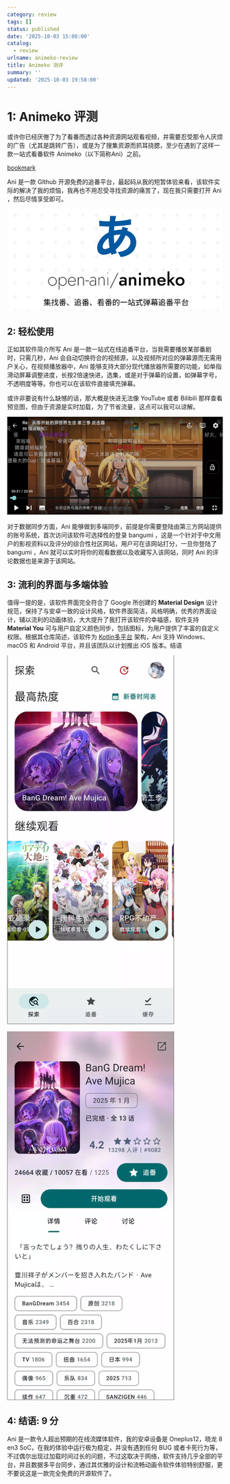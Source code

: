 ```yaml
---
category: review
tags: []
status: published
date: '2025-10-03 15:00:00'
catalog:
  - review
urlname: animeko-review
title: Animeko 测评
summary: ''
updated: '2025-10-03 19:58:00'
---
```


# 1: Animeko 评测


或许你已经厌倦了为了看番而透过各种资源网站观看视频，并需要忍受那令人厌烦的广告（尤其是跳转广告），或是为了搜集资源而抓耳挠腮，至少在遇到了这样一款一站式看番软件 Animeko（以下简称Ani）之前。


[bookmark](https://github.com/open-ani/animeko/)


Ani 是一款 GIthub 开源免费的追番平台，最起码从我的短暂体验来看，该软件实际的解决了我的烦恼，我再也不用忍受寻找资源的痛苦了，现在我只需要打开 Ani ，然后尽情享受即可。


![image.png](assets/85d6e31587af34db749a2b1d21a0c084.png)


## 2: 轻松使用


正如其软件简介所写 Ani 是一款一站式在线追番平台，当我需要播放某部番剧时，只需几秒，Ani 会自动切换符合的视频源，以及视频所对应的弹幕源而无需用户关心，在视频播放器中，Ani 能够支持大部分现代播放器所需要的功能，如单指滑动屏幕调整进度，长按2倍速快进，选集，或是对于弹幕的设置，如弹幕字号，不透明度等等。你也可以在该软件直接填充弹幕。


或许非要说有什么缺憾的话，那大概是快进无法像 YouTube 或者 Bilibili 那样查看预览图，但由于资源是实时加载，为了节省流量，这点可以我可以谅解。


![image.png](assets/2a5373f4402d414c0fea147b7518ec8e.png)


对于数据同步方面，Ani 能够做到多端同步，前提是你需要登陆由第三方网站提供的账号系统，首次访问该软件可选择性的登录 bangumi ，这是一个针对于中文用户的影视资料以及评分的综合性社区网站，用户可在该网站打分，一旦你登陆了 bangumi ，Ani 就可以实时将你的观看数据以及收藏写入该网站，同时 Ani 的评论数据也是来源于该网站。


## 3: 流利的界面与多端体验


值得一提的是，该软件界面完全符合了 Google 所创建的 **Material Design** 设计规范，保持了与安卓一致的设计风格，软件界面简洁，风格明确，优秀的界面设计，辅以流利的动画体验，大大提升了我打开该软件的幸福感，软件支持 **Material You** 可与用户自定义颜色同步，包括图标，为用户提供了丰富的自定义权限。根据其仓库简述，该软件为 [Kotlin多平台](https://kotlinlang.org/docs/multiplatform.html) 架构，Ani 支持 Windows、macOS 和 Android 平台，并且该团队以计划推出 iOS 版本。结语


![image.png](assets/c74aca252a864708985704a283161e51.png)


![image.png](assets/51bd2c68a572656ccea9e07198cbb1ad.png)


## 4: 结语: 9 分


Ani 是一款令人超出预期的在线流媒体软件，我的安卓设备是 Oneplus12，晓龙 8 en3 SoC，在我的体验中运行极为稳定，并没有遇到任何 BUG 或者卡死行为等，不过偶尔出现过加载时间过长的问题，不过这取决于网络，软件支持几乎全部的平台，并且数据多平台同步，通过其优雅的设计和流畅动画令软件体验特别舒服，更不要说这是一款完全免费的开源软件了。

